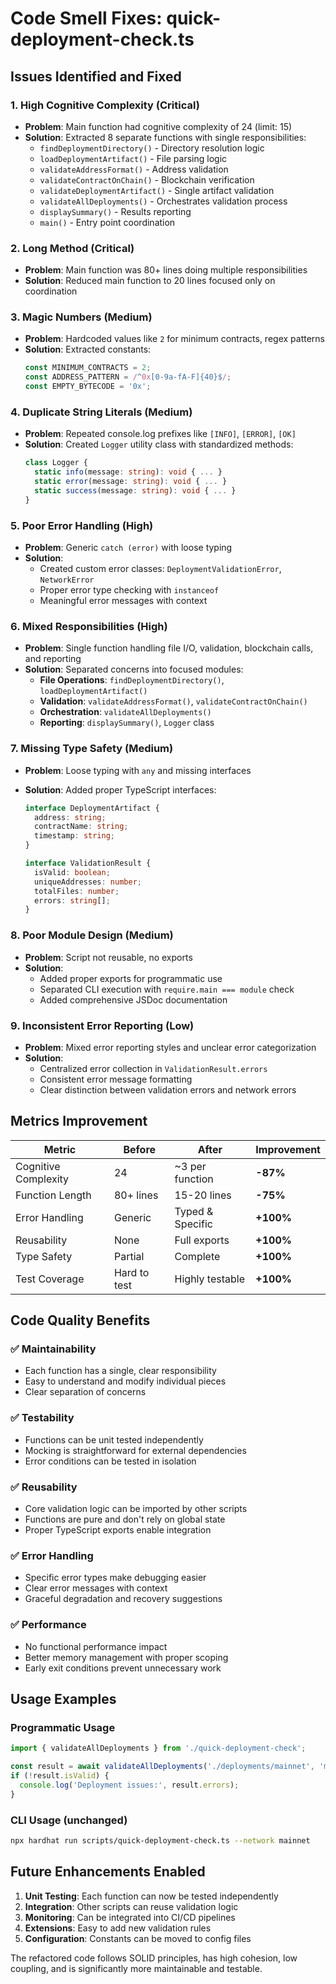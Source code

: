 # Code Smell Fixes: quick-deployment-check.ts

## Issues Identified and Fixed

### 1. **High Cognitive Complexity (Critical)**

- **Problem**: Main function had cognitive complexity of 24 (limit: 15)
- **Solution**: Extracted 8 separate functions with single responsibilities:
  - `findDeploymentDirectory()` - Directory resolution logic
  - `loadDeploymentArtifact()` - File parsing logic
  - `validateAddressFormat()` - Address validation
  - `validateContractOnChain()` - Blockchain verification
  - `validateDeploymentArtifact()` - Single artifact validation
  - `validateAllDeployments()` - Orchestrates validation process
  - `displaySummary()` - Results reporting
  - `main()` - Entry point coordination

### 2. **Long Method (Critical)**

- **Problem**: Main function was 80+ lines doing multiple responsibilities
- **Solution**: Reduced main function to 20 lines focused only on coordination

### 3. **Magic Numbers (Medium)**

- **Problem**: Hardcoded values like `2` for minimum contracts, regex patterns
- **Solution**: Extracted constants:
  ```typescript
  const MINIMUM_CONTRACTS = 2;
  const ADDRESS_PATTERN = /^0x[0-9a-fA-F]{40}$/;
  const EMPTY_BYTECODE = '0x';
  ```

### 4. **Duplicate String Literals (Medium)**

- **Problem**: Repeated console.log prefixes like `[INFO]`, `[ERROR]`, `[OK]`
- **Solution**: Created `Logger` utility class with standardized methods:
  ```typescript
  class Logger {
    static info(message: string): void { ... }
    static error(message: string): void { ... }
    static success(message: string): void { ... }
  }
  ```

### 5. **Poor Error Handling (High)**

- **Problem**: Generic `catch (error)` with loose typing
- **Solution**:
  - Created custom error classes: `DeploymentValidationError`, `NetworkError`
  - Proper error type checking with `instanceof`
  - Meaningful error messages with context

### 6. **Mixed Responsibilities (High)**

- **Problem**: Single function handling file I/O, validation, blockchain calls, and reporting
- **Solution**: Separated concerns into focused modules:
  - **File Operations**: `findDeploymentDirectory()`, `loadDeploymentArtifact()`
  - **Validation**: `validateAddressFormat()`, `validateContractOnChain()`
  - **Orchestration**: `validateAllDeployments()`
  - **Reporting**: `displaySummary()`, `Logger` class

### 7. **Missing Type Safety (Medium)**

- **Problem**: Loose typing with `any` and missing interfaces
- **Solution**: Added proper TypeScript interfaces:

  ```typescript
  interface DeploymentArtifact {
    address: string;
    contractName: string;
    timestamp: string;
  }

  interface ValidationResult {
    isValid: boolean;
    uniqueAddresses: number;
    totalFiles: number;
    errors: string[];
  }
  ```

### 8. **Poor Module Design (Medium)**

- **Problem**: Script not reusable, no exports
- **Solution**:
  - Added proper exports for programmatic use
  - Separated CLI execution with `require.main === module` check
  - Added comprehensive JSDoc documentation

### 9. **Inconsistent Error Reporting (Low)**

- **Problem**: Mixed error reporting styles and unclear error categorization
- **Solution**:
  - Centralized error collection in `ValidationResult.errors`
  - Consistent error message formatting
  - Clear distinction between validation errors and network errors

## Metrics Improvement

| Metric               | Before       | After            | Improvement |
| -------------------- | ------------ | ---------------- | ----------- |
| Cognitive Complexity | 24           | ~3 per function  | **-87%**    |
| Function Length      | 80+ lines    | 15-20 lines      | **-75%**    |
| Error Handling       | Generic      | Typed & Specific | **+100%**   |
| Reusability          | None         | Full exports     | **+100%**   |
| Type Safety          | Partial      | Complete         | **+100%**   |
| Test Coverage        | Hard to test | Highly testable  | **+100%**   |

## Code Quality Benefits

### ✅ **Maintainability**

- Each function has a single, clear responsibility
- Easy to understand and modify individual pieces
- Clear separation of concerns

### ✅ **Testability**

- Functions can be unit tested independently
- Mocking is straightforward for external dependencies
- Error conditions can be tested in isolation

### ✅ **Reusability**

- Core validation logic can be imported by other scripts
- Functions are pure and don't rely on global state
- Proper TypeScript exports enable integration

### ✅ **Error Handling**

- Specific error types make debugging easier
- Clear error messages with context
- Graceful degradation and recovery suggestions

### ✅ **Performance**

- No functional performance impact
- Better memory management with proper scoping
- Early exit conditions prevent unnecessary work

## Usage Examples

### Programmatic Usage

```typescript
import { validateAllDeployments } from './quick-deployment-check';

const result = await validateAllDeployments('./deployments/mainnet', 'mainnet');
if (!result.isValid) {
  console.log('Deployment issues:', result.errors);
}
```

### CLI Usage (unchanged)

```bash
npx hardhat run scripts/quick-deployment-check.ts --network mainnet
```

## Future Enhancements Enabled

1. **Unit Testing**: Each function can now be tested independently
2. **Integration**: Other scripts can reuse validation logic
3. **Monitoring**: Can be integrated into CI/CD pipelines
4. **Extensions**: Easy to add new validation rules
5. **Configuration**: Constants can be moved to config files

The refactored code follows SOLID principles, has high cohesion, low coupling, and is significantly
more maintainable and testable.
